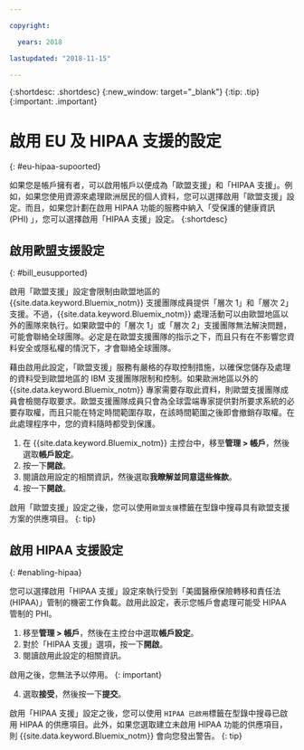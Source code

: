 ```yaml
---

copyright:

  years: 2018

lastupdated: "2018-11-15" 

---
```


{:shortdesc: .shortdesc}
{:new_window: target="_blank"}
{:tip: .tip}
{:important: .important}


# 啟用 EU 及 HIPAA 支援的設定
{: #eu-hipaa-supoorted}

如果您是帳戶擁有者，可以啟用帳戶以便成為「歐盟支援」和「HIPAA 支援」。例如，如果您使用資源來處理歐洲居民的個人資料，您可以選擇啟用「歐盟支援」設定。而且，如果您計劃在啟用 HIPAA 功能的服務中納入「受保護的健康資訊 (PHI) 」，您可以選擇啟用「HIPAA 支援」設定。
{:shortdesc}


## 啟用歐盟支援設定
{: #bill_eusupported}

啟用「歐盟支援」設定會限制由歐盟地區的 {{site.data.keyword.Bluemix_notm}} 支援團隊成員提供「層次 1」和「層次 2」支援。不過，{{site.data.keyword.Bluemix_notm}} 處理活動可以由歐盟地區以外的團隊來執行。如果歐盟中的「層次 1」或「層次 2」支援團隊無法解決問題，可能會聯絡全球團隊。必定是在歐盟支援團隊的指示之下，而且只有在不影響您資料安全或隱私權的情況下，才會聯絡全球團隊。

藉由啟用此設定，「歐盟支援」服務有嚴格的存取控制措施，以確保您儲存及處理的資料受到歐盟地區的 IBM 支援團隊限制和控制。如果歐洲地區以外的 {{site.data.keyword.Bluemix_notm}} 專家需要存取此資料，則歐盟支援團隊成員會檢閱存取要求。歐盟支援團隊成員只會為全球雲端專家提供對所要求系統的必要存取權，而且只能在特定時間範圍存取，在該時間範圍之後即會撤銷存取權。在此處理程序中，您的資料隨時都受到保護。

  1. 在 {{site.data.keyword.Bluemix_notm}} 主控台中，移至**管理 > 帳戶**，然後選取**帳戶設定**。
  2. 按一下**開啟**。
  3. 閱讀啟用設定的相關資訊，然後選取**我瞭解並同意這些條款**。
  4. 按一下**開啟**。

  啟用「歐盟支援」設定之後，您可以使用`歐盟支援`標籤在型錄中搜尋具有歐盟支援方案的供應項目。
  {: tip}


## 啟用 HIPAA 支援設定
{: #enabling-hipaa}

您可以選擇啟用「HIPAA 支援」設定來執行受到「美國醫療保險轉移和責任法 (HIPAA)」管制的機密工作負載。啟用此設定，表示您帳戶會處理可能受 HIPAA 管制的 PHI。 

1. 移至**管理 > 帳戶**，然後在主控台中選取**帳戶設定**。
2. 對於「HIPAA 支援」選項，按一下**開啟**。 
3. 閱讀啟用此設定的相關資訊。 

  啟用之後，您無法予以停用。
  {: important}
   
4. 選取**接受**，然後按一下**提交**。 

  啟用「HIPAA 支援」設定之後，您可以使用 `HIPAA 已啟用`標籤在型錄中搜尋已啟用 HIPAA 的供應項目。此外，如果您選取建立未啟用 HIPAA 功能的供應項目，則 {{site.data.keyword.Bluemix_notm}} 會向您發出警告。
  {: tip}
